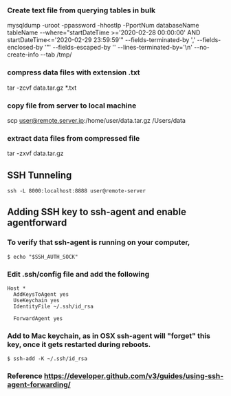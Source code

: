### Create text file from querying tables in bulk 
mysqldump -uroot -ppassword -hhostIp -PportNum databaseName tableName --where="startDateTime >='2020-02-28 00:00:00' AND startDateTime<='2020-02-29 23:59:59'" --fields-terminated-by ',' --fields-enclosed-by '"' --fields-escaped-by '\' --lines-terminated-by='\n' --no-create-info --tab /tmp/

### compress data files with extension .txt
tar -zcvf data.tar.gz *.txt

### copy file from server to local machine
scp user@remote.server.ip:/home/user/data.tar.gz /Users/data

### extract data files from compressed file
tar -zxvf data.tar.gz

## SSH Tunneling 
```
ssh -L 8000:localhost:8888 user@remote-server
```

## Adding SSH key to ssh-agent and enable agentforward 

### To verify that ssh-agent is running on your computer,
```
$ echo "$SSH_AUTH_SOCK"
```

### Edit .ssh/config file and add the following

```
Host *
  AddKeysToAgent yes
  UseKeychain yes
  IdentityFile ~/.ssh/id_rsa
  
  ForwardAgent yes
```

### Add to Mac keychain, as in OSX ssh-agent will "forget" this key, once it gets restarted during reboots.
```
$ ssh-add -K ~/.ssh/id_rsa
```

### Reference https://developer.github.com/v3/guides/using-ssh-agent-forwarding/